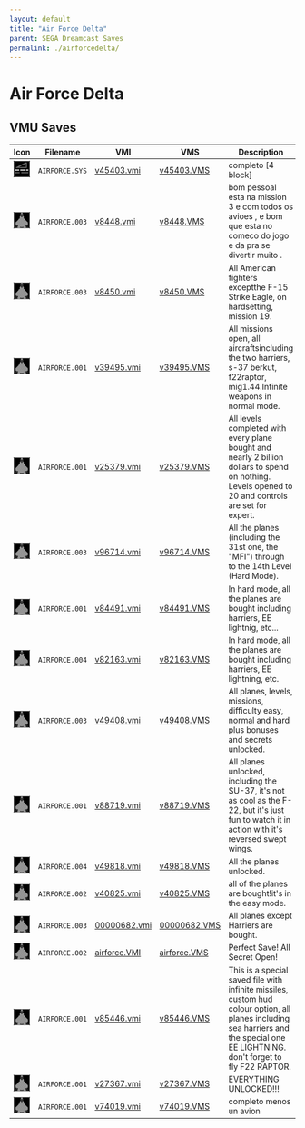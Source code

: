 ```yaml
---
layout: default
title: "Air Force Delta"
parent: SEGA Dreamcast Saves
permalink: ./airforcedelta/
---
```

# Air Force Delta

## VMU Saves

| Icon | Filename | VMI | VMS | Description |
|------|----------|-----|-----|-------------|
| ![Air Force Delta](../icons/AIRFORCE.SYS.GIF) | `AIRFORCE.SYS` | [v45403.vmi](v45403.vmi) | [v45403.VMS](v45403.VMS) | completo [4 block]  |
| ![Air Force Delta](../icons/AIRFORCE.003.GIF) | `AIRFORCE.003` | [v8448.vmi](v8448.vmi) | [v8448.VMS](v8448.VMS) | bom pessoal esta na mission 3 e com todos os avioes , e bom que esta no comeco do jogo e da pra se divertir muito .                                   |
| ![Air Force Delta](../icons/AIRFORCE.003.GIF) | `AIRFORCE.003` | [v8450.vmi](v8450.vmi) | [v8450.VMS](v8450.VMS) | All American fighters exceptthe F-15 Strike Eagle, on hardsetting, mission 19.  |
| ![Air Force Delta](../icons/AIRFORCE.001.GIF) | `AIRFORCE.001` | [v39495.vmi](v39495.vmi) | [v39495.VMS](v39495.VMS) | All missions open, all aircraftsincluding the two harriers, s-37 berkut, f22raptor, mig1.44.Infinite weapons in normal mode.  |
| ![Air Force Delta](../icons/AIRFORCE.001.GIF) | `AIRFORCE.001` | [v25379.vmi](v25379.vmi) | [v25379.VMS](v25379.VMS) | All levels completed with every plane bought and nearly 2 billion dollars to spend on nothing. Levels opened to 20 and controls are set for expert.  |
| ![Air Force Delta](../icons/AIRFORCE.003.GIF) | `AIRFORCE.003` | [v96714.vmi](v96714.vmi) | [v96714.VMS](v96714.VMS) | All the planes (including the 31st one, the "MFI") through to the 14th Level (Hard Mode).  |
| ![Air Force Delta](../icons/AIRFORCE.001.GIF) | `AIRFORCE.001` | [v84491.vmi](v84491.vmi) | [v84491.VMS](v84491.VMS) | In hard mode, all the planes are bought including harriers, EE lightnig, etc...  |
| ![Air Force Delta](../icons/AIRFORCE.004.GIF) | `AIRFORCE.004` | [v82163.vmi](v82163.vmi) | [v82163.VMS](v82163.VMS) | In hard mode,  all the planes are bought including harriers, EE lightning, etc.  |
| ![Air Force Delta](../icons/AIRFORCE.003.GIF) | `AIRFORCE.003` | [v49408.vmi](v49408.vmi) | [v49408.VMS](v49408.VMS) | All planes, levels, missions, difficulty easy, normal and hard plus bonuses and secrets unlocked.  |
| ![Air Force Delta](../icons/AIRFORCE.001.GIF) | `AIRFORCE.001` | [v88719.vmi](v88719.vmi) | [v88719.VMS](v88719.VMS) | All planes unlocked, including the SU-37, it's not as cool as the F-22, but it's just fun to watch it in action with it's reversed swept wings.  |
| ![Air Force Delta](../icons/AIRFORCE.004.GIF) | `AIRFORCE.004` | [v49818.vmi](v49818.vmi) | [v49818.VMS](v49818.VMS) | All the planes unlocked.  |
| ![Air Force Delta](../icons/AIRFORCE.002.GIF) | `AIRFORCE.002` | [v40825.vmi](v40825.vmi) | [v40825.VMS](v40825.VMS) | all of the planes are bought!it's in the easy mode.  |
| ![Air Force Delta](../icons/AIRFORCE.003.GIF) | `AIRFORCE.003` | [00000682.vmi](00000682.vmi) | [00000682.VMS](00000682.VMS) | All planes except Harriers are bought.  |
| ![Air Force Delta](../icons/AIRFORCE.002.GIF) | `AIRFORCE.002` | [airforce.VMI](airforce.VMI) | [airforce.VMS](airforce.VMS) | Perfect Save! All Secret Open! |
| ![Air Force Delta](../icons/AIRFORCE.001.GIF) | `AIRFORCE.001` | [v85446.vmi](v85446.vmi) | [v85446.VMS](v85446.VMS) | This is a special saved file with infinite missiles, custom hud colour option, all planes including sea harriers and the special one EE LIGHTNING. don't forget to fly F22 RAPTOR.  |
| ![Air Force Delta](../icons/AIRFORCE.001.GIF) | `AIRFORCE.001` | [v27367.vmi](v27367.vmi) | [v27367.VMS](v27367.VMS) | EVERYTHING UNLOCKED!!!  |
| ![Air Force Delta](../icons/AIRFORCE.001.GIF) | `AIRFORCE.001` | [v74019.vmi](v74019.vmi) | [v74019.VMS](v74019.VMS) | completo menos un avion  |

